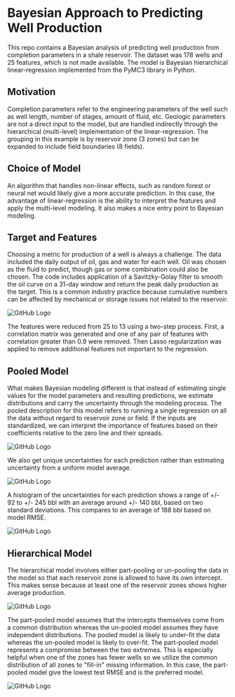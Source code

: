 # Bayesian Approach to Predicting Well Production

This repo contains a Bayesian analysis of predicting well production from completion parameters in a shale reservoir.  The dataset was 178 wells and 25 features, which is not made available.  The model is Bayesian hierarchical linear-regression implemented from the PyMC3 library in Python.

## Motivation

Completion parameters refer to the engineering parameters of the well such as well length, number of stages, amount of fluid, etc.  Geologic parameters are not a direct input to the model, but are handled indirectly through the hierarchical (multi-level) implementation of the linear-regression.  The grouping in this example is by reservoir zone (3 zones) but can be expanded to include field boundaries (8 fields).

## Choice of Model

An algorithm that handles non-linear effects, such as random forest or neural net would likely give a more accurate prediction.  In this case, the advantage of linear-regression is the ability to interpret the features and apply the multi-level modeling.  It also makes a nice entry point to Bayesian modeling.

## Target and Features

Choosing a metric for production of a well is always a challenge.  The data included the daily output of oil, gas and water for each well.  Oil was chosen as the fluid to predict, though gas or some combination could also be chosen.  The code includes application of a Savitzky-Golay filter to smooth the oil curve on a 31-day window and return the peak daily production as the target.  This is a common industry practice because cumulative numbers can be affected by mechanical or storage issues not related to the reservoir.

![GitHub Logo](/images/production_plot.png)

The features were reduced from 25 to 13 using a two-step process.  First, a correlation matrix was generated and one of any pair of features with correlation greater than 0.9 were removed.  Then Lasso regularization was applied to remove additional features not important to the regression.

## Pooled Model

What makes Bayesian modeling different is that instead of estimating single values for the model parameters and resulting predictions, we estimate distributions and carry the uncertainty through the modeling process.  The pooled description for this model refers to running a single regression on all the data without regard to reservoir zone or field.  If the inputs are standardized, we can interpret the importance of features based on their coefficients relative to the zero line and their spreads.

![GitHub Logo](/images/coeff_pooled.png)

We also get unique uncertainties for each prediction rather than estimating uncertainty from a uniform model average.

![GitHub Logo](/images/pred_pooled.png)

A histogram of the uncertainties for each prediction shows a range of +/- 92 to +/- 245 bbl with an average around +/- 140 bbl, based on two standard deviations.  This compares to an average of 188 bbl based on model RMSE.

![GitHub Logo](/images/pred_uncertainty.png)

## Hierarchical Model

The hierarchical model involves either part-pooling or un-pooling the data in the model so that each reservoir zone is allowed to have its own intercept.  This makes sense because at least one of the reservoir zones shows higher average production.

![GitHub Logo](/images/reservoir_violinplot.png)

The part-pooled model assumes that the intercepts themselves come from a common distribution whereas the un-pooled model assumes they have independent distributions.  The pooled model is likely to under-fit the data whereas the un-pooled model is likely to over-fit.  The part-pooled model represents a compromise between the two extremes.  This is especially helpful when one of the zones has fewer wells so we utilize the common distribution of all zones to "fill-in" missing information.  In this case, the part-pooled model give the lowest test RMSE and is the preferred model.

![GitHub Logo](/images/b0_dist_reservoir.png)
